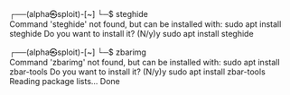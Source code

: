 ┌──(alpha㉿sploit)-[~]
└─$ steghide             
Command 'steghide' not found, but can be installed with:
sudo apt install steghide
Do you want to install it? (N/y)y
sudo apt install steghide


┌──(alpha㉿sploit)-[~]
└─$ zbarimg                       
Command 'zbarimg' not found, but can be installed with:
sudo apt install zbar-tools
Do you want to install it? (N/y)y
sudo apt install zbar-tools
Reading package lists... Done

